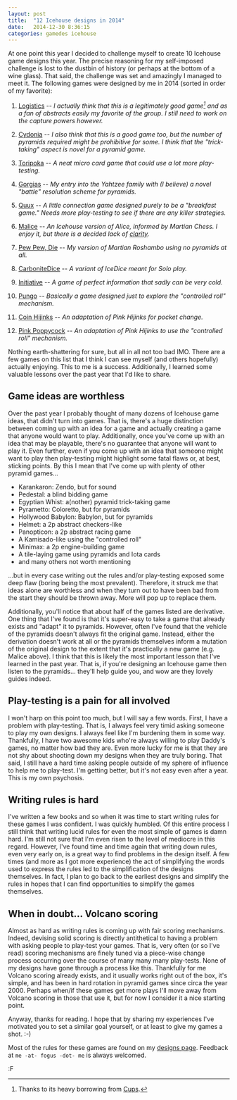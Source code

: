 ```yaml
---
layout: post
title:  "12 Icehouse designs in 2014"
date:   2014-12-30 8:36:15
categories: gamedes icehouse
---
```


At one point this year I decided to challenge myself to create 10 Icehouse game designs this year.  The precise reasoning for my self-imposed challenge is lost to the dustbin of history (or perhaps at the bottom of a wine glass).  That said, the challenge was set and amazingly I managed to meet it.  The following games were designed by me in 2014 (sorted in order of my favorite):

 1. [Logistics][l1] -- *I actually think that this is a legitimately 
    good game[^c] and as a fan of abstracts easily my favorite of the
	group. I still need to work on the capture powers however.*

 2. [Cydonia][l2] -- *I also think that this is a good game too, 
    but the number of pyramids required might be prohibitive for 
	some. I think that the "trick-taking" aspect is novel for a
	pyramid	game.*
	
 3. [Toripoka][l3] -- *A neat micro card game that could use a 
    lot more play-testing.*

 4. [Gorgias][l4] -- *My entry into the Yahtzee family with 
    (I believe) a novel "battle" resolution scheme for pyramids.*
	
 5. [Quux][l5] -- *A little connection game designed purely to be 
    a "breakfast game." Needs more play-testing to see if there
	are any killer strategies.*
 
 6. [Malice][l6] -- *An Icehouse version of Alice, informed by Martian
    Chess.  I enjoy it, but there is a decided lack of [clarity][lc].*

 7. [Pew Pew, Die][l7] -- *My version of Martian Roshambo using no
    pyramids at all.*
	
 8. [CarboniteDice][l8] -- *A variant of IceDice meant for Solo play.*
 
 9. [Initiative][l9] -- *A game of perfect information that sadly can 
    be very cold.*
 
 10. [Pungo][l10] -- *Basically a game designed just to explore the 
    "controlled roll" mechanism.*
	
 11. [Coin Hijinks][l11] -- *An adaptation of Pink Hijinks for pocket
   change.*

12. [Pink Poppycock][l12] -- *An adaptation of Pink Hijinks to use the
   "controlled roll" mechanism.*

Nothing earth-shattering for sure, but all in all not too bad IMO.  There are a few games on this list that I think I can see myself (and others hopefully) actually enjoying.  This to me is a success.  Additionally, I learned some valuable lessons over the past year that I'd like to share.

[l1]: http://fogus.me/fun/spiel/logistics/
[l2]: http://fogus.me/fun/spiel/cydonia
[l3]: http://fogus.me/fun/spiel/toripoka/
[l4]: http://fogus.me/fun/spiel/gorgias
[l5]: http://fogus.me/fun/spiel/quux/
[l6]: http://icehousegames.org/wiki/index.php?title=Malice
[l7]: http://fogus.me/fun/spiel/pewpewdie/
[l8]: http://icehousegames.org/wiki/index.php?title=CarboniteDice
[l9]: http://icehousegames.org/wiki/index.php?title=Initiative
[l10]: http://icehousegames.org/wiki/index.php?title=Pungo
[l11]: https://raw.githubusercontent.com/fogus/spiel/master/taschenspiele/coin-hijinks/README.markdown
[l12]: http://looneylabs.ning.com/forum/topics/pink-poppycock
[lc]: http://www.cameronius.com/games/shibumi/browne-elegance-5.pdf

## Game ideas are worthless

Over the past year I probably thought of many dozens of Icehouse game ideas, that didn't turn into games.  That is, there's a huge distinction between coming up with an idea for a game and actually creating a game that anyone would want to play.  Additionally, once you've come up with an idea that may be playable, there's no guarantee that anyone will want to play it.  Even further, even if you come up with an idea that someone might want to play then play-testing might highlight some fatal flaws or, at best, sticking points.  By this I mean that I've come up with plenty of other pyramid games...

 * Karankaron: Zendo, but for sound
 * Pedestal: a blind bidding game
 * Egyptian Whist: a(nother) pyramid trick-taking game
 * Pyrametto: Coloretto, but for pyramids
 * Hollywood Babylon: Babylon, but for pyramids
 * Helmet: a 2p abstract checkers-like
 * Panopticon: a 2p abstract racing game
 * A Kamisado-like using the "controlled roll"
 * Minimax: a 2p engine-building game
 * A tile-laying game using pyramids and Iota cards
 * and many others not worth mentioning

...but in every case writing out the rules and/or play-testing exposed some deep flaw (boring being the most prevalent).  Therefore, it struck me that ideas alone are worthless and when they turn out to have been bad from the start they should be thrown away.  More will pop up to replace them.

Additionally, you'll notice that about half of the games listed are derivative.  One thing that I've found is that it's super-easy to take a game that already exists and "adapt" it to pyramids.  However, often I've found that the vehicle of the pyramids doesn't always fit the original game.  Instead, either the derivation doesn't work at all or the pyramids themselves inform a mutation of the original design to the extent that it's practically a new game (e.g. Malice above).  I think that this is likely the most important lesson that I've learned in the past year.  That is, if you're designing an Icehouse game then listen to the pyramids... they'll help guide you, and wow are they lovely guides indeed.

## Play-testing is a pain for all involved

I won't harp on this point too much, but I will say a few words.  First, I have a problem with play-testing.  That is, I always feel very timid asking someone to play my own designs.  I always feel like I'm burdening them in some way.  Thankfully, I have two awesome kids who're always willing to play Daddy's games, no matter how bad they are.  Even more lucky for me is that they are not shy about shooting down my designs when they are truly boring.  That said, I still have a hard time asking people outside of my sphere of influence to help me to play-test.  I'm getting better, but it's not easy even after a year.  This is my own psychosis.

## Writing rules is hard

I've written a few books and so when it was time to start writing rules for these games I was confident.  I was quickly humbled.  Of this entire process I still think that writing lucid rules for even the most simple of games is damn hard.  I'm still not sure that I'm even risen to the level of mediocre in this regard.  However, I've found time and time again that writing down rules, even very early on, is a great way to find problems in the design itself.  A few times (and more as I got more experience) the act of simplifying the words used to express the rules led to the simplification of the designs themselves.  In fact, I plan to go back to the earliest designs and simplify the rules in hopes that I can find opportunities to simplify the games themselves.

## When in doubt... Volcano scoring

Almost as hard as writing rules is coming up with fair scoring mechanisms.  Indeed, devising solid scoring is directly antithetical to having a problem with asking people to play-test your games.  That is, very often (or so I've read) scoring mechanisms are finely tuned via a piece-wise change process occurring over the course of many many many play-tests.  None of my designs have gone through a process like this.  Thankfully for me Volcano scoring already exists, and it usually works right out of the box, it's simple, and has been in hard rotation in pyramid games since circa the year 2000.  Perhaps when/if these games get more plays I'll move away from Volcano scoring in those that use it, but for now I consider it a nice starting point.

Anyway, thanks for reading.  I hope that by sharing my experiences I've motivated you to set a similar goal yourself, or at least to give my games a shot. :-)

Most of the rules for these games are found on my [designs page](http://fogus.github.io/spiel/designs/).  Feedback at `me -at- fogus -dot- me` is always welcomed.

:F

[^c]: Thanks to its heavy borrowing from [Cups](http://boardgamegeek.com/boardgame/19916/cups).